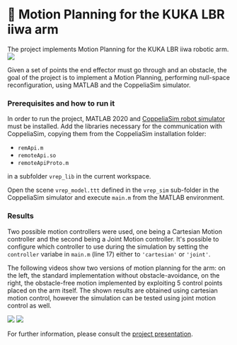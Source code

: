 # 🤖 Motion Planning for the KUKA LBR iiwa arm
The project implements Motion Planning for the KUKA LBR iiwa robotic arm.
![](https://github.com/ariannagavioli/Motion-Planning-for-KUKA-LBR/blob/main/resources/KUKA_presentation.gif)

Given a set of points the end effector must go through and an obstacle, the goal of the project is to implement a Motion Planning, performing null-space reconfiguration, using MATLAB and the CoppeliaSim simulator.
### Prerequisites and how to run it
In order to run the project, MATLAB 2020 and [CoppeliaSim robot simulator](https://www.coppeliarobotics.com/downloads) must be installed. Add the libraries necessary for the communication with CoppeliaSim, copying them from the CoppeliaSim installation folder:
* `remApi.m`
* `remoteApi.so`
* `remoteApiProto.m`

in a subfolder `vrep_lib` in the current workspace.

Open the scene `vrep_model.ttt` defined in the `vrep_sim` sub-folder in the CoppeliaSim simulator and execute `main.m` from the MATLAB environment.
### Results 
Two possible motion controllers were used, one being a Cartesian Motion controller and the second being a Joint Motion controller. It's possible to configure which controller to use during the simulation by setting the `controller` variabe in `main.m` (line 17) either to `'cartesian'` or `'joint'`.

The following videos show two versions of motion planning for the arm: on the left, the standard implementation without obstacle-avoidance, on the right, the obstacle-free motion implemented by exploiting 5 control points placed on the arm itself. The shown results are obtained using cartesian motion control, however the simulation can be tested using joint motion control as well.

![](https://github.com/ariannagavioli/Motion-Planning-for-KUKA-LBR/blob/main/resources/cartesian_std_side.gif)
![](https://github.com/ariannagavioli/Motion-Planning-for-KUKA-LBR/blob/main/resources/cartesian_augmented_side.gif)

For further information, please consult the [project presentation](https://docs.google.com/presentation/d/1LdzxDmdqFgt6EMwRkEascuR0Q9dO_xD2QAOD-iXdemc/edit?usp=sharing).

